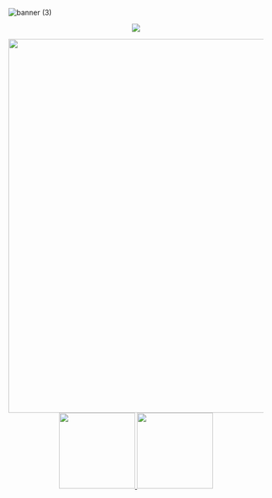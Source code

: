 

<!--< Banner >-->

![banner (3)](https://user-images.githubusercontent.com/86687715/218375088-087a6a30-9392-403c-b830-765773a38881.png)




<!--< Ícones >-->

<p align="center">
  <a href="https://skillicons.dev">
    <img src="https://skillicons.dev/icons?i=python,nodejs,typescript,javascript,html,css,sass,bootstrap,git" />
  </a>
</p>




<!--< Stats > -->
<div align="center">
  <a href="https://app.dooboo.io/Rodr1goTavares"><img src="https://server.dooboo.io/github-stats/Rodr1goTavares" width="740" /></a>
</div>
   
     
     
 <!--< Github Readme Stats >-->
  
  <div align="center">
  <a href="https://github.com/Rodr1goTavares">
    <img height="150em" src="https://github-readme-stats.vercel.app/api?username=Rodr1goTavares&count_private=true&include_all_commits=false&show_icons=true&theme=tokyonight&hide_border=true&show_owner=true"/>
    <img height="150em" src="https://github-readme-stats.vercel.app/api/top-langs/?username=Rodr1goTavares&theme=tokyonight&hide_border=true&&layout=compact"/>
  </a>
</div>
 
  
  
  
  
  <!--< Stats Backup >-->
  <!--

 <div align="center">
  <a href="https://github.com/Rodr1goTavares">
    <img height="150em" src="https://github-readme-stats.vercel.app/api?username=Rodr1goTavares&count_private=true&include_all_commits=false&show_icons=true&theme=chartreuse-dark&hide_border=false&show_owner=true"/>
    <img height="150em" src="https://github-readme-stats.vercel.app/api/top-langs/?username=Rodr1goTavares&theme=chartreuse-dark&hide_border=false&&layout=compact"/>
  </a>
</div>

  -->




  
  
  
  










